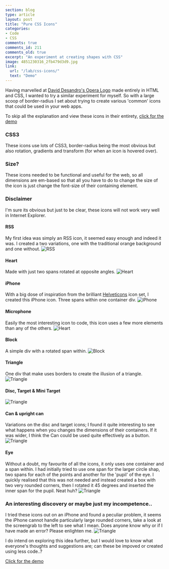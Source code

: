 ```yaml
---
section: blog
type: article
layout: post
title: "Pure CSS Icons"
categories:
- Code
- CSS
comments: true
comments_id: 211
comments_old: true
excerpt: "An experiment at creating shapes with CSS"
image: 4851230316_2fb479d3d9.jpg
link:
  url: "/lab/css-icons/"
  text: "Demo"
---
```

Having marvelled at [David Desandro's Opera Logo](http://desandro.com/articles/opera-logo-css/) made entirely in HTML and CSS, I wanted to try a similar experiment for myself. So with a large scoop of border-radius I set about trying to create various 'common' icons that could be used in your web apps.

To skip all the explanation and view these icons in their entirety, [click for the demo](http://rathersplendid.net/cssicons/)

### CSS3
These icons use lots of CSS3, border-radius being the most obvious but also rotation, gradients and transform (for when an icon is hovered over).

### Size?

These icons needed to be functional and useful for the web, so all dimensions are em-based so that all you have to do to change the size of the icon is just change the font-size of their containing element.

### Disclaimer

I'm sure its obvious but just to be clear, these icons will not work very well in Internet Explorer.

#### RSS
My first idea was simply an RSS icon, it seemed easy enough and indeed it was. I created a two variations, one with the traditional orange background and one without.
![RSS](/img/posts/dist/211.png)

#### Heart
Made with just two spans rotated at opposite angles.
![Heart](/img/posts/dist/210.png)

#### iPhone
With a big dose of inspiration from the brilliant [Helveticons](http://helveticons.ch) icon set, I created this iPhone icon. Three spans within one container div.
![iPhone](/img/posts/dist/209.png)

#### Microphone
Easily the most interesting icon to code, this icon uses a few more elements than any of the others.
![Heart](/img/posts/dist/208.png)

#### Block
A simple div with a rotated span within.
![Block](/img/posts/dist/207.png)

#### Triangle
One div that make uses borders to create the illusion of a triangle.
![Triangle](/img/posts/dist/206.png)

#### Disc, Target & Mini Target
![Triangle](/img/posts/dist/205.png)

#### Can & upright can
Variations on the disc and target icons; I found it quite interesting to see what happens when you changes the dimensions of their containers. If it was wider, I think the Can could be used quite effectively as a button.
![Triangle](/img/posts/dist/204.png)

#### Eye
Without a doubt, my favourite of all the icons, it only uses one container and a span within. I had initially tried to use one span for the larger circle shap, two spans for each of the points and another for the 'pupil' of the eye. I quickly realised that this was not needed and instead created a box with two very rounded corners, then I rotated it 45 degrees and inserted the inner span for the pupil. Neat huh?
![Triangle](/img/posts/dist/203.png)

### An interesting discovery or maybe just my incompetence..
I tried these icons out on an iPhone and found a peculiar problem, it seems the iPhone cannot handle particularly large rounded corners, take a look at the screengrab to the left to see what I mean. Does anyone know why or if I have made an error? Please enlighten me.
![Triangle](/img/posts/dist/202.png)

I do intend on exploring this idea further, but I would love to know what everyone's thoughts and suggestions are; can these be impoved or created using less code..?

[Click for the demo](http://rathersplendid.net/cssicons/)
